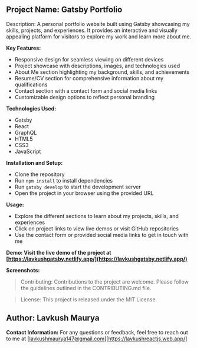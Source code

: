 ## Project Name: Gatsby Portfolio

Description: A personal portfolio website built using Gatsby showcasing my skills, projects, and experiences. It provides an interactive and visually appealing platform for visitors to explore my work and learn more about me.

**Key Features:**
- Responsive design for seamless viewing on different devices
- Project showcase with descriptions, images, and technologies used
- About Me section highlighting my background, skills, and achievements
- Resume/CV section for comprehensive information about my qualifications
- Contact section with a contact form and social media links
- Customizable design options to reflect personal branding

**Technologies Used:**
- Gatsby
- React
- GraphQL
- HTML5
- CSS3
- JavaScript

**Installation and Setup:**
- Clone the repository
- Run `npm install` to install dependencies
- Run `gatsby develop` to start the development server
- Open the project in your browser using the provided URL

**Usage:** 
- Explore the different sections to learn about my projects, skills, and experiences
- Click on project links to view live demos or visit GitHub repositories
- Use the contact form or provided social media links to get in touch with me

**Demo: Visit the live demo of the project at [https://lavkushgatsby.netlify.app/](https://lavkushgatsby.netlify.app/)**

**Screenshots:**


> Contributing: Contributions to the project are welcome. Please follow the guidelines outlined in the CONTRIBUTING.md file.

> License: This project is released under the MIT License.

## Author: **Lavkush Maurya**

**Contact Information:** For any questions or feedback, feel free to reach out to me at [lavkushmaurya147@gmail.com][https://lavkushreactjs.web.app/]
